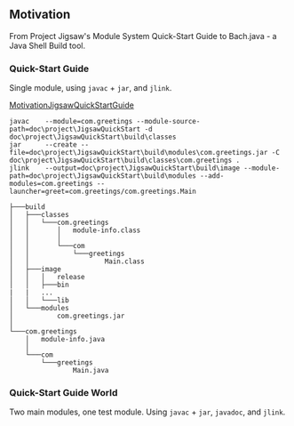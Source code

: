 ## Motivation

From Project Jigsaw's Module System Quick-Start Guide to Bach.java - a Java Shell Build tool.

### Quick-Start Guide

Single module, using `javac` + `jar`, and `jlink`.

[MotivationJigsawQuickStartGuide](MotivationJigsawQuickStartGuide.java)
```text
javac    --module=com.greetings --module-source-path=doc\project\JigsawQuickStart -d doc\project\JigsawQuickStart\build\classes
jar      --create --file=doc\project\JigsawQuickStart\build\modules\com.greetings.jar -C doc\project\JigsawQuickStart\build\classes\com.greetings .
jlink    --output=doc\project\JigsawQuickStart\build\image --module-path=doc\project\JigsawQuickStart\build\modules --add-modules=com.greetings --launcher=greet=com.greetings/com.greetings.Main
```

```
├───build
│   ├───classes
│   │   └───com.greetings
│   │       │   module-info.class
│   │       │
│   │       └───com
│   │           └───greetings
│   │                   Main.class
│   ├───image
│   │   │   release
│   │   ├───bin
|   |   ...
│   │   └───lib
│   └───modules
│           com.greetings.jar
│
└───com.greetings
    │   module-info.java
    │
    └───com
        └───greetings
                Main.java
```

### Quick-Start Guide World

Two main modules, one test module. Using `javac` + `jar`, `javadoc`, and `jlink`.

